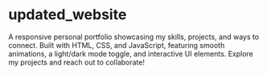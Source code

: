 # updated_website
A responsive personal portfolio showcasing my skills, projects, and ways to connect. Built with HTML, CSS, and JavaScript, featuring smooth animations, a light/dark mode toggle, and interactive UI elements. Explore my projects and reach out to collaborate!
